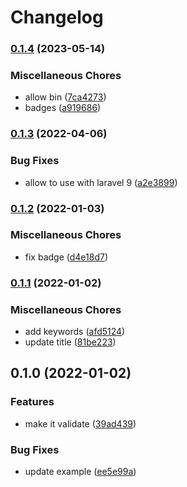 # Changelog

### [0.1.4](https://www.github.com/brokeyourbike/enum-validation-laravel/compare/v0.1.3...v0.1.4) (2023-05-14)


### Miscellaneous Chores

* allow bin ([7ca4273](https://www.github.com/brokeyourbike/enum-validation-laravel/commit/7ca427352d5377a1364785cadfd795100d00b313))
* badges ([a919686](https://www.github.com/brokeyourbike/enum-validation-laravel/commit/a919686fa98d39ea99715693105d1a218fba6b6e))

### [0.1.3](https://www.github.com/brokeyourbike/enum-validation-laravel/compare/v0.1.2...v0.1.3) (2022-04-06)


### Bug Fixes

* allow to use with laravel 9 ([a2e3899](https://www.github.com/brokeyourbike/enum-validation-laravel/commit/a2e38997db21d05b6041aa4ec50bbe865dfc8dc8))

### [0.1.2](https://www.github.com/brokeyourbike/enum-validation-laravel/compare/v0.1.1...v0.1.2) (2022-01-03)


### Miscellaneous Chores

* fix badge ([d4e18d7](https://www.github.com/brokeyourbike/enum-validation-laravel/commit/d4e18d765009eb36b6e178ef7a75ef6193b3d78e))

### [0.1.1](https://www.github.com/brokeyourbike/enum-validation-laravel/compare/v0.1.0...v0.1.1) (2022-01-02)


### Miscellaneous Chores

* add keywords ([afd5124](https://www.github.com/brokeyourbike/enum-validation-laravel/commit/afd5124271f29c7f3c914a59aa09f05af42d906a))
* update title ([81be223](https://www.github.com/brokeyourbike/enum-validation-laravel/commit/81be2237aae6950020737f52cddc72d48c42ef0a))

## 0.1.0 (2022-01-02)


### Features

* make it validate ([39ad439](https://www.github.com/brokeyourbike/enum-validation-laravel/commit/39ad43986402de52a3a47bab0c5bdfd345fef812))


### Bug Fixes

* update example ([ee5e99a](https://www.github.com/brokeyourbike/enum-validation-laravel/commit/ee5e99a8b690a9cbd9e64328a2b2ea010c18c53b))
